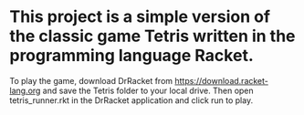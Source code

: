 # This project is a simple version of the classic game Tetris written in the programming language Racket.
To play the game, download DrRacket from https://download.racket-lang.org and save the Tetris folder to your local drive. Then open tetris_runner.rkt in the DrRacket application and click run to play. 

